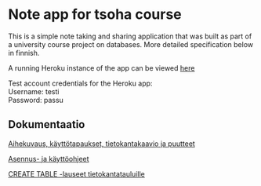 # Note app for tsoha course

This is a simple note taking and sharing application that was built as part of a university course project on databases. More detailed specification below in finnish.

A running Heroku instance of the app can be viewed [here](https://tsoha-noteapp.herokuapp.com/)

Test account credentials for the Heroku app:  
Username: testi  
Password: passu

## Dokumentaatio

[Aihekuvaus, käyttötapaukset, tietokantakaavio ja puutteet](docs/userstories.md)  

[Asennus- ja käyttöohjeet](docs/instructions.md)  

[CREATE TABLE -lauseet tietokantatauluille](docs/createtables.md)